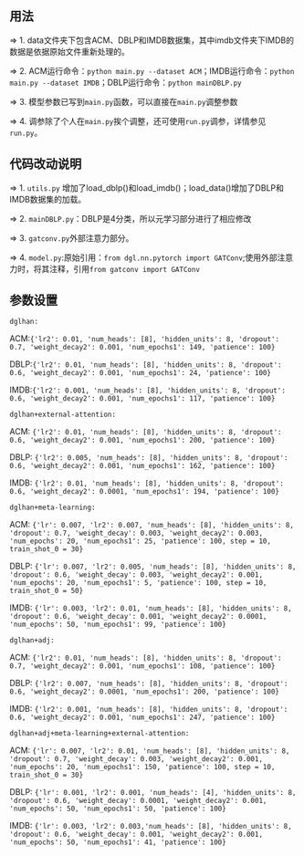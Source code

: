 ## 用法
=> 1. data文件夹下包含ACM、DBLP和IMDB数据集，其中imdb文件夹下IMDB的数据是依据原始文件重新处理的。

=> 2. ACM运行命令：`python main.py --dataset ACM`；IMDB运行命令：`python main.py --dataset IMDB`；DBLP运行命令：`python mainDBLP.py`

=> 3. 模型参数已写到`main.py`函数，可以直接在`main.py`调整参数

=> 4. 调参除了个人在`main.py`挨个调整，还可使用`run.py`调参，详情参见`run.py`。

## 代码改动说明
=> 1. `utils.py` 增加了load_dblp()和load_imdb()；load_data()增加了DBLP和IMDB数据集的加载。

=> 2. `mainDBLP.py`：DBLP是4分类，所以元学习部分进行了相应修改

=> 3. `gatconv.py`外部注意力部分。

=> 4. `model.py`:原始引用：`from dgl.nn.pytorch import GATConv`;使用外部注意力时，将其注释，引用`from gatconv import GATConv`

## 参数设置
`dglhan:`

ACM:`{'lr2': 0.01, 'num_heads': [8], 'hidden_units': 8, 'dropout': 0.7, 'weight_decay2': 0.001, 'num_epochs1': 149, 'patience': 100}`

DBLP:`{'lr2': 0.01, 'num_heads': [8], 'hidden_units': 8, 'dropout': 0.6, 'weight_decay2': 0.001, 'num_epochs1': 24, 'patience': 100}`

IMDB:`{'lr2': 0.001, 'num_heads': [8], 'hidden_units': 8, 'dropout': 0.6, 'weight_decay2': 0.001, 'num_epochs1': 117, 'patience': 100}`

`dglhan+external-attention:`

ACM:
`{'lr2': 0.01, 'num_heads': [8], 'hidden_units': 8, 'dropout': 0.6, 'weight_decay2': 0.001, 'num_epochs1': 200, 'patience': 100}`

DBLP:
`{'lr2': 0.005, 'num_heads': [8], 'hidden_units': 8, 'dropout': 0.6, 'weight_decay2': 0.001, 'num_epochs1': 162, 'patience': 100}`

IMDB:
`{'lr2': 0.01, 'num_heads': [8], 'hidden_units': 8, 'dropout': 0.6, 'weight_decay2': 0.0001, 'num_epochs1': 194, 'patience': 100}`

`dglhan+meta-learning:`

ACM:
`{'lr': 0.007, 'lr2': 0.007, 'num_heads': [8], 'hidden_units': 8, 'dropout': 0.7, 'weight_decay': 0.003, 'weight_decay2': 0.003, 'num_epochs': 20, 'num_epochs1': 25, 'patience': 100, step = 10, train_shot_0 = 30}`

DBLP:
`{'lr': 0.007, 'lr2': 0.005, 'num_heads': [8], 'hidden_units': 8, 'dropout': 0.6, 'weight_decay': 0.003, 'weight_decay2': 0.001, 'num_epochs': 20, 'num_epochs1': 5, 'patience': 100, step = 10, train_shot_0 = 50}`

IMDB:
`{'lr': 0.003, 'lr2': 0.01, 'num_heads': [8], 'hidden_units': 8, 'dropout': 0.6, 'weight_decay': 0.001, 'weight_decay2': 0.0001, 'num_epochs': 50, 'num_epochs1': 99, 'patience': 100}`

`dglhan+adj:`

ACM:
`{'lr2': 0.01, 'num_heads': [8], 'hidden_units': 8, 'dropout': 0.7, 'weight_decay2': 0.001, 'num_epochs1': 108, 'patience': 100}`

DBLP:
`{'lr2': 0.007, 'num_heads': [8], 'hidden_units': 8, 'dropout': 0.6, 'weight_decay2': 0.0001, 'num_epochs1': 200, 'patience': 100}`

IMDB:
`{'lr2': 0.001, 'num_heads': [8], 'hidden_units': 8, 'dropout': 0.6, 'weight_decay2': 0.001, 'num_epochs1': 247, 'patience': 100}`

`dglhan+adj+meta-learning+external-attention:`

ACM:
`{'lr': 0.007, 'lr2': 0.01, 'num_heads': [8], 'hidden_units': 8, 'dropout': 0.7, 'weight_decay': 0.003, 'weight_decay2': 0.001, 'num_epochs': 20, 'num_epochs1': 150, 'patience': 100, step = 10, train_shot_0 = 30}`

DBLP:
`{'lr': 0.001, 'lr2': 0.001, 'num_heads': [4], 'hidden_units': 8, 'dropout': 0.6, 'weight_decay': 0.0001, 'weight_decay2': 0.001, 'num_epochs': 50, 'num_epochs1': 50, 'patience': 100}`

IMDB:
`{'lr': 0.003, 'lr2': 0.003,'num_heads': [8], 'hidden_units': 8, 'dropout': 0.6, 'weight_decay': 0.001, 'weight_decay2': 0.001, 'num_epochs': 50, 'num_epochs1': 41, 'patience': 100}`
